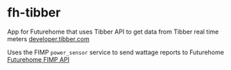 # fh-tibber
App for Futurehome that uses Tibber API to get data from Tibber real time meters
[developer.tibber.com](https://developer.tibber.com/)

Uses the FIMP `power_sensor` service to send wattage reports to Futurehome
[Futurehome FIMP API](https://github.com/futurehomeno/fimp-api)

